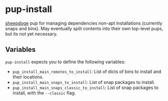 # pup-install

[sheepdoge](https://github.com/mattjmcnaughton/sheepdoge) pup for managing
dependencies non-apt installations (currently snaps and bins). May eventually
split contents into their own top-level pups, but its not yet necessary.

## Variables

`pup-install` expects you to define the following variables:
- `pup_install_main_remotes_to_install`: List of dicts of bins to install and their
  locations.
- `pup_install_main_snaps_to_install`: List of snap packages to install.
- `pup_install_main_snaps_classic_to_install`: List of snap packages to install,
  with the `--classic` flag.
